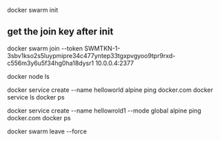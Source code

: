 docker swarm init
## get the join key after init ##

docker swarm join --token SWMTKN-1-3sbv1kso2s5luypmipre34c477yntep33tgxpvgyoo9tpr9rxd-c556m3y6u5f34hg0ha18dysr1 10.0.0.4:2377

docker node ls

docker service create --name helloworld alpine ping docker.com
docker service ls
docker ps


docker service create --name hellowrold1 --mode global alpine ping docker.com
docker ps

docker swarm leave --force 